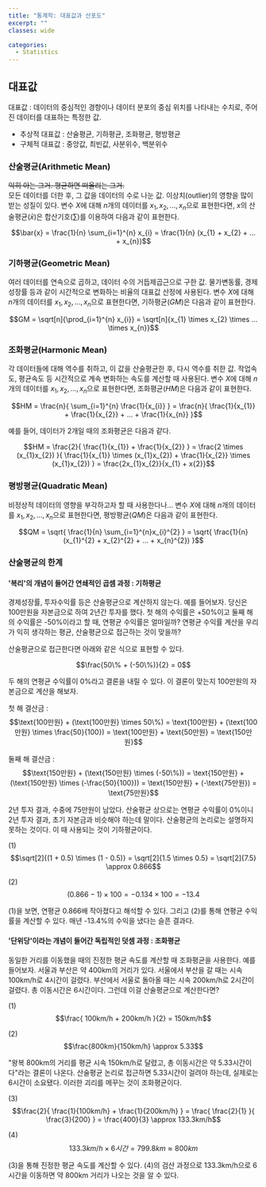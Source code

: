 ```yaml
---
title: "통계학: 대표값과 산포도"
excerpt: ""
classes: wide

categories:
  - Statistics
---
```

## 대표값
대표값 : 데이터의 중심적인 경향이나 데이터 분포의 중심 위치를 나타내는 수치로, 주어진 데이터를 대표하는 특정한 값.
- 추상적 대표값 : 산술평균, 기하평균, 조화평균, 평방평균
- 구체적 대표값 : 중앙값, 최빈값, 사분위수, 백분위수

### 산술평균(Arithmetic Mean)
~~익히 아는 그거. 평균하면 떠올리는 그거.~~  
모든 데이터를 더한 후, 그 값을 데이터의 수로 나눈 값. 이상치(outlier)의 영향을 많이 받는 성질이 있다. 변수 $X$에 대해 $n$개의 데이터를 $x_{1}, x_{2}, ..., x_{n}$으로 표현한다면, $x$의 산술평균($\bar{x}$)은 합산기호($\sum$)를 이용하여 다음과 같이 표현한다.

$$\bar{x} = \frac{1}{n} \sum_{i=1}^{n} x_{i} = \frac{1}{n} (x_{1} + x_{2} + ... + x_{n})$$


### 기하평균(Geometric Mean)
여러 데이터를 연속으로 곱하고, 데이터 수의 거듭제곱근으로 구한 값. 물가변동률, 경제성장률 등과 같이 시간적으로 변화하는 비율의 대표값 산정에 사용된다. 변수 $X$에 대해 $n$개의 데이터를 $x_{1}, x_{2}, ..., x_{n}$으로 표현한다면, 기하평균($GM$)은 다음과 같이 표현한다.

$$GM = \sqrt[n]{\prod_{i=1}^{n} x_{i}} = \sqrt[n]{x_{1} \times x_{2} \times ... \times x_{n}}$$

### 조화평균(Harmonic Mean)
각 데이터들에 대해 역수를 취하고, 이 값을 산술평균한 후, 다시 역수를 취한 값. 작업속도, 평균속도 등 시간적으로 계속 변화하는 속도를 계산할 때 사용된다. 변수 $X$에 대해 $n$개의 데이터를 $x_{1}, x_{2}, ..., x_{n}$으로 표현한다면, 조화평균($HM$)은 다음과 같이 표현한다.

$$HM = \frac{n}{ \sum_{i=1}^{n} \frac{1}{x_{i}} } = \frac{n}{ \frac{1}{x_{1}} + \frac{1}{x_{2}} + ... + \frac{1}{x_{n}} }$$

예를 들어, 데이터가 2개일 때의 조화평균은 다음과 같다.

$$HM = \frac{2}{ \frac{1}{x_{1}} + \frac{1}{x_{2}} } = \frac{2 \times (x_{1}x_{2}) }{ \frac{1}{x_{1}} \times (x_{1}x_{2}) + \frac{1}{x_{2}} \times (x_{1}x_{2}) } = \frac{2x_{1}x_{2}}{x_{1} + x{2}}$$

### 평방평균(Quadratic Mean)
비정상적 데이터의 영향을 부각하고자 할 때 사용한다나... 변수 $X$에 대해 $n$개의 데이터를 $x_{1}, x_{2}, ..., x_{n}$으로 표현한다면, 평방평균($QM$)은 다음과 같이 표현한다.

$$QM = \sqrt{ \frac{1}{n} \sum_{i=1}^{n}x_{i}^{2} } = \sqrt{ \frac{1}{n}(x_{1}^{2} + x_{2}^{2} + ... + x_{n}^{2}) }$$

### 산술평균의 한계
#### '복리'의 개념이 들어간 연쇄적인 곱셈 과정 : 기하평균
경제성장률, 투자수익률 등은 산술평균으로 계산하지 않는다. 예를 들어보자. 당신은 100만원을 자본금으로 하여 2년간 투자를 했다. 첫 해의 수익률은 +50%이고 둘째 해의 수익률은 -50%이라고 할 때, 연평균 수익률은 얼마일까? 연평균 수익률 계산을 우리가 익히 생각하는 평균, 산술평균으로 접근하는 것이 맞을까?

산술평균으로 접근한다면 아래와 같은 식으로 표현할 수 있다.

$$\frac{50\% + (-50\%)}{2} = 0$$

두 해의 연평균 수익률이 0%라고 결론을 내릴 수 있다. 이 결론이 맞는지 100만원의 자본금으로 계산을 해보자.

첫 해 결산금 : $$\text{100만원} + (\text{100만원} \times 50\%) = \text{100만원} + (\text{100만원} \times \frac{50}{100}) = \text{100만원} + \text{50만원} = \text{150만원}$$

둘째 해 결산금 : $$\text{150만원} + (\text{150만원} \times (-50\%)) = \text{150만원} + (\text{150만원} \times (-\frac{50}{100})) = \text{150만원} + (-\text{75만원}) = \text{75만원}$$

2년 투자 결과, 수중에 75만원이 남았다. 산술평균 상으로는 연평균 수익률이 0%이니 2년 투자 결과, 초기 자본금과 비슷해야 하는데 말이다. 산술평균의 논리로는 설명하지 못하는 것이다. 이 때 사용되는 것이 기하평균이다.

(1) $$\sqrt[2]{(1 + 0.5) \times (1 - 0.5)} = \sqrt[2]{1.5 \times 0.5} = \sqrt[2]{7.5} \approx 0.866$$

(2) $$(0.866 - 1) \times 100 = -0.134 \times 100 = -13.4$$

(1)을 보면, 연평균 0.866배 작아졌다고 해석할 수 있다. 그리고 (2)를 통해 연평균 수익률을 계산할 수 있다. 매년 -13.4%의 수익을 냈다는 슬픈 결과다.

#### '단위당'이라는 개념이 들어간 독립적인 덧셈 과정 : 조화평균
동일한 거리를 이동했을 때의 진정한 평균 속도를 계산할 때 조화평균을 사용한다. 예를 들어보자. 서울과 부산은 약 400km의 거리가 있다. 서울에서 부산을 갈 때는 시속 100km/h로 4시간이 걸렸다. 부산에서 서울로 돌아올 때는 시속 200km/h로 2시간이 걸렸다. 총 이동시간은 6시간이다. 그런데 이걸 산술평균으로 계산한다면?

(1) $$\frac{ 100km/h + 200km/h }{2} = 150km/h$$

(2) $$\frac{800km}{150km/h} \approx 5.33$$

"왕복 800km의 거리를 평균 시속 150km/h로 달렸고, 총 이동시간은 약 5.33시간이다"라는 결론이 나온다. 산술평균 논리로 접근하면 5.33시간이 걸려야 하는데, 실제로는 6시간이 소요됐다. 이러한 괴리를 메꾸는 것이 조화평균이다.

(3) $$\frac{2}{ \frac{1}{100km/h} + \frac{1}{200km/h} } = \frac{ \frac{2}{1} }{ \frac{3}{200} } = \frac{400}{3} \approx 133.3km/h$$

(4) $$133.3km/h \times 6시간 = 799.8km \approx 800km $$

(3)을 통해 진정한 평균 속도를 계산할 수 있다. (4)의 검산 과정으로 133.3km/h으로 6시간을 이동하면 약 800km 거리가 나오는 것을 알 수 있다.